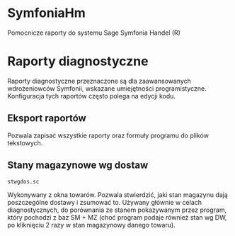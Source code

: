 # SymfoniaHm
Pomocnicze raporty do systemu Sage Symfonia Handel (R)

# Raporty diagnostyczne

Raporty diagnostyczne przeznaczone są dla zaawansowanych
wdrożeniowców Symfonii, wskazane umiejętności programistyczne.
Konfiguracja tych raportów często polega na edycji kodu.

## Eksport raportów

Pozwala zapisać wszystkie raporty oraz formuły
programu do plików tekstowych.

## Stany magazynowe wg dostaw

`stwgdos.sc`

Wykonywany z okna towarów. Pozwala stwierdzić, jaki stan magazynu
dają poszczególne dostawy i zsumować to.
Używany głównie w celach diagnostycznych, do porównania ze stanem
pokazywanym przez program, który pochodzi z baz SM + MZ
(choć program podaje również stan wg DW,
po kliknięciu 2 razy w stan magazynowy danego towaru).

